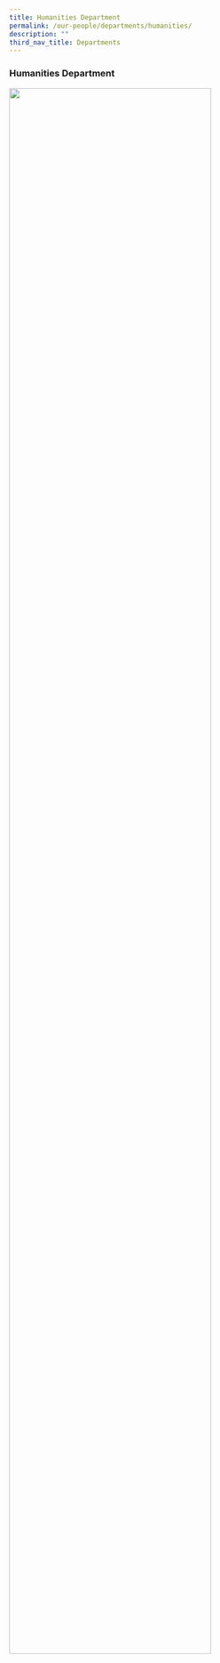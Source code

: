 ```yaml
---
title: Humanities Department
permalink: /our-people/departments/humanities/
description: ""
third_nav_title: Departments
---
```

### **Humanities Department**

<img src="/images/HumanitiesDepartment2022.jpg" style="width:85%">